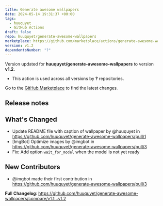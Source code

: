 ```yaml
---
title: Generate awesome wallpapers
date: 2024-05-14 19:31:37 +00:00
tags:
  - huuquyet
  - GitHub Actions
draft: false
repo: huuquyet/generate-awesome-wallpapers
marketplace: https://github.com/marketplace/actions/generate-awesome-wallpapers
version: v1.2
dependentsNumber: "?"
---
```



Version updated for **huuquyet/generate-awesome-wallpapers** to version **v1.2**.
- This action is used across all versions by **?** repositories.

Go to the [GitHub Marketplace](https://github.com/marketplace/actions/generate-awesome-wallpapers) to find the latest changes.

## Release notes

## What's Changed
* Update README file with caption of wallpaper by @huuquyet in https://github.com/huuquyet/generate-awesome-wallpapers/pull/1
* [ImgBot] Optimize images by @imgbot in https://github.com/huuquyet/generate-awesome-wallpapers/pull/3
* Fix: Add option `wait_for_model` when the model is not yet ready

## New Contributors
* @imgbot made their first contribution in https://github.com/huuquyet/generate-awesome-wallpapers/pull/3

**Full Changelog**: https://github.com/huuquyet/generate-awesome-wallpapers/compare/v1.1...v1.2
